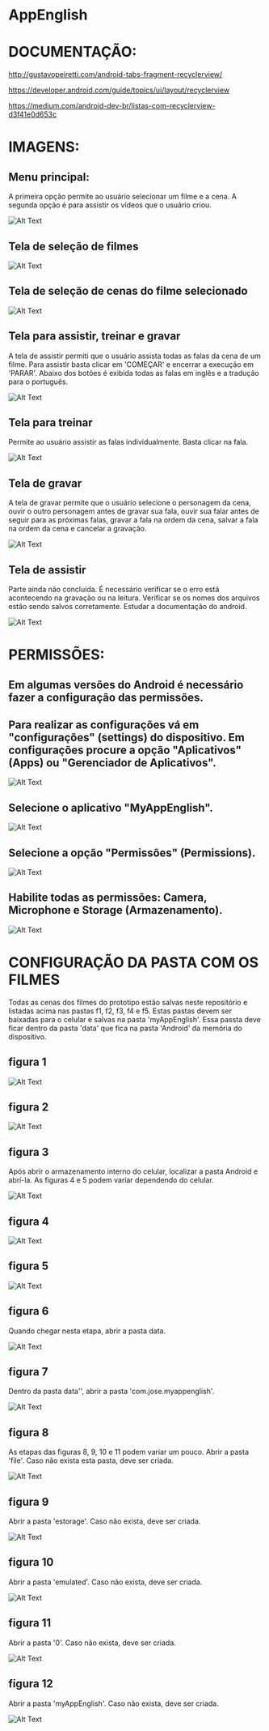 # AppEnglish

# DOCUMENTAÇÃO:

http://gustavopeiretti.com/android-tabs-fragment-recyclerview/

https://developer.android.com/guide/topics/ui/layout/recyclerview

https://medium.com/android-dev-br/listas-com-recyclerview-d3f41e0d653c

# IMAGENS:

## Menu principal:
A primeira opção permite ao usuário selecionar um filme e a cena. A segunda opção é para assistir os vídeos que o usuário criou.

![Alt Text](https://github.com/kairiroberto/AppEnglish/blob/master/Capturar1.JPG)

## Tela de seleção de filmes

![Alt Text](https://github.com/kairiroberto/AppEnglish/blob/master/Capturar2.JPG)

## Tela de seleção de cenas do filme selecionado

![Alt Text](https://github.com/kairiroberto/AppEnglish/blob/master/Capturar3.JPG)

## Tela para assistir, treinar e gravar
A tela de assistir permiti que o usuário assista todas as falas da cena de um filme.
Para assistir basta clicar em 'COMEÇAR' e encerrar a execução em 'PARAR'. Abaixo dos botões é exibida todas as falas em inglês e a tradução para o português.

![Alt Text](https://github.com/kairiroberto/AppEnglish/blob/master/Capturar4.JPG)

## Tela para treinar
Permite ao usuário assistir as falas individualmente. Basta clicar na fala.

![Alt Text](https://github.com/kairiroberto/AppEnglish/blob/master/Capturar5.JPG)

## Tela de gravar 

A tela de gravar permite que o usuário selecione o personagem da cena, ouvir o outro personagem antes de gravar sua fala, ouvir sua falar antes de seguir para as próximas falas, gravar a fala na ordem da cena, salvar a fala na ordem da cena e cancelar a gravação.

![Alt Text](https://github.com/kairiroberto/AppEnglish/blob/master/Capturar6.JPG)

## Tela de assistir

Parte ainda não concluída. É necessário verificar se o erro está acontecendo na gravação ou na leitura. Verificar se os nomes dos arquivos estão sendo salvos corretamente. Estudar a documentação do android.

![Alt Text](https://github.com/kairiroberto/AppEnglish/blob/master/Capturar7.JPG)

# PERMISSÕES:

## Em algumas versões do Android é necessário fazer a configuração das permissões.

## Para realizar as configurações vá em "configurações" (settings) do dispositivo. Em configurações procure a opção "Aplicativos" (Apps) ou "Gerenciador de Aplicativos".

![Alt Text](https://github.com/kairiroberto/AppEnglish/blob/master/Capturar11.JPG)

## Selecione o aplicativo "MyAppEnglish".

![Alt Text](https://github.com/kairiroberto/AppEnglish/blob/master/Capturar8.JPG)

## Selecione a opção "Permissões" (Permissions).

![Alt Text](https://github.com/kairiroberto/AppEnglish/blob/master/Capturar9.JPG)

## Habilite todas as permissões: Camera, Microphone e Storage (Armazenamento).

![Alt Text](https://github.com/kairiroberto/AppEnglish/blob/master/Capturar10.JPG)

# CONFIGURAÇÃO DA PASTA COM OS FILMES

Todas as cenas dos filmes do prototipo estão salvas neste repositório e listadas acima nas pastas f1, f2, f3, f4 e f5. Estas pastas devem ser baixadas para o celular e salvas na pasta 'myAppEnglish'. Essa passta deve ficar dentro da pasta 'data' que fica na pasta 'Android' da memória do dispositivo.

## figura 1

![Alt Text](https://github.com/kairiroberto/AppEnglish/blob/master/Capturar12.JPG)

## figura 2

![Alt Text](https://github.com/kairiroberto/AppEnglish/blob/master/Capturar13.JPG)

## figura 3

Após abrir o armazenamento interno do celular, localizar a pasta Android e abrí-la. As figuras 4 e 5 podem variar dependendo do celular.

![Alt Text](https://github.com/kairiroberto/AppEnglish/blob/master/Capturar14.JPG)

## figura 4

![Alt Text](https://github.com/kairiroberto/AppEnglish/blob/master/Capturar15.JPG)

## figura 5

![Alt Text](https://github.com/kairiroberto/AppEnglish/blob/master/Capturar16.JPG)

## figura 6

Quando chegar nesta etapa, abrir a pasta data.

![Alt Text](https://github.com/kairiroberto/AppEnglish/blob/master/Capturar17.JPG)

## figura 7

Dentro da pasta data'', abrir a pasta 'com.jose.myappenglish'.

![Alt Text](https://github.com/kairiroberto/AppEnglish/blob/master/Capturar18.JPG)

## figura 8

As etapas das figuras 8, 9, 10 e 11 podem variar um pouco.
Abrir a pasta 'file'. Caso não exista esta pasta, deve ser criada.

![Alt Text](https://github.com/kairiroberto/AppEnglish/blob/master/Capturar19.JPG)

## figura 9

Abrir a pasta 'estorage'. Caso não exista, deve ser criada.

![Alt Text](https://github.com/kairiroberto/AppEnglish/blob/master/Capturar20.JPG)

## figura 10

Abrir a pasta 'emulated'. Caso não exista, deve ser criada.

![Alt Text](https://github.com/kairiroberto/AppEnglish/blob/master/Capturar21.JPG)

## figura 11

Abrir a pasta '0'. Caso não exista, deve ser criada.

![Alt Text](https://github.com/kairiroberto/AppEnglish/blob/master/Capturar22.JPG)

## figura 12

Abrir a pasta 'myAppEnglish'. Caso não exista, deve ser criada.

![Alt Text](https://github.com/kairiroberto/AppEnglish/blob/master/Capturar23.JPG)
